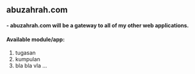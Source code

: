 ## abuzahrah.com

#### - abuzahrah.com will be a gateway to all of my other web applications.

#### Available module/app:

1. tugasan
2. kumpulan
3. bla bla vla ...